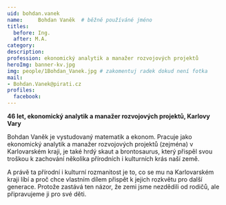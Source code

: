 ```yaml
---
uid: bohdan.vanek
name:     Bohdan Vaněk 	# běžně používáné jméno
titles:
  before: Ing.
  after: M.A.
category:
description: 
profession: ekonomický analytik a manažer rozvojových projektů
heroImg: banner-kv.jpg
img: people/1Bohdan_Vanek.jpg # zakomentuj radek dokud není fotka
mail:
- Bohdan.Vanek@pirati.cz
profiles:
  facebook:
---
```

**46 let, ekonomický analytik a manažer rozvojových projektů, Karlovy Vary** 

Bohdan Vaněk je vystudovaný matematik a ekonom. Pracuje jako ekonomický analytik a manažer rozvojových projektů (zejména) v Karlovarském kraji, je také hrdý skaut a brontosaurus, který přispěl svou troškou k zachování několika přírodních i kulturních krás naší země.

A právě ta přírodní i kulturní rozmanitost je to, co se mu na Karlovarském kraji líbí a proč chce vlastním dílem přispět k jejich rozkvětu pro další generace. Protože zastává ten názor, že zemi jsme nezdědili od rodičů, ale připravujeme ji pro své děti. 
